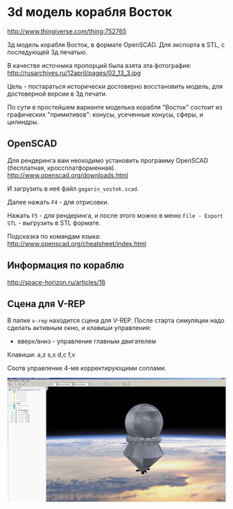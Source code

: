 3d модель корабля Восток
========================

http://www.thingiverse.com/thing:752765

3д модель корабля Восток, в формате OpenSCAD. Для экспорта в STL, 
с последующей 3д печатью.

В качестве источника пропорций была взята эта фотография:
http://rusarchives.ru/12april/pages/02_13_3.jpg

Цель - постараться исторически достоверно восстановить модель, для достоверной
версии в 3д печати.

По сути в простейшем варианте моделька корабля "Восток" 
состоит из графических "примитивов": 
конусы, усеченные конусы, сферы, и цилиндры.


OpenSCAD
--------

Для рендеринга вам неоходимо установить программу OpenSCAD (бесплатная, кроссплатформенная).
http://www.openscad.org/downloads.html

И загрузить в неё файл `gagarin_vostok.scad`.

Далее нажать `F4` - для отрисовки.

Нажать `F5` - для рендеринга, и после этого можно в меню `File - Export STL` - 
выгрузить в STL формате.

Подсказка по командам языка: http://www.openscad.org/cheatsheet/index.html


Информация по кораблю
---------------------

http://space-horizon.ru/articles/16


Сцена для V-REP
---------------

В папке `v-rep` находится сцена для V-REP. После старта симуляции надо сделать активным окно, и клавиши управления:

- вверх/вниз - управление главным двигателем

Клавиши:
a,z
s,x
d,c
f,v

Соотв управление 4-мя корректирующими соплами.

![](https://raw.githubusercontent.com/nemilya/gagarin_vostok/master/v-rep/screenshot.jpg)

